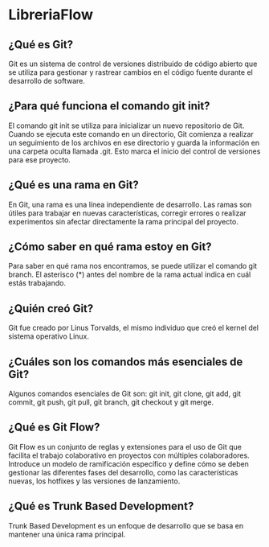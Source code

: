 # LibreriaFlow

## ¿Qué es Git?
Git es un sistema de control de versiones distribuido de código abierto que se utiliza para gestionar y rastrear cambios en el código fuente durante el desarrollo de software. 

## ¿Para qué funciona el comando git init?
El comando git init se utiliza para inicializar un nuevo repositorio de Git. Cuando se ejecuta este comando en un directorio, Git comienza a realizar un seguimiento de los archivos en ese directorio y guarda la información en una carpeta oculta llamada .git. Esto marca el inicio del control de versiones para ese proyecto.

## ¿Qué es una rama en Git?
En Git, una rama es una línea independiente de desarrollo. Las ramas son útiles para trabajar en nuevas características, corregir errores o realizar experimentos sin afectar directamente la rama principal del proyecto.

## ¿Cómo saber en qué rama estoy en Git?
Para saber en qué rama nos encontramos, se puede utilizar el comando git branch. El asterisco (*) antes del nombre de la rama actual indica en cuál estás trabajando.

## ¿Quién creó Git?
Git fue creado por Linus Torvalds, el mismo individuo que creó el kernel del sistema operativo Linux.

## ¿Cuáles son los comandos más esenciales de Git?
Algunos comandos esenciales de Git son: git init, git clone, git add, git commit, git push, git pull, git branch, git checkout y git merge.

## ¿Qué es Git Flow?
Git Flow es un conjunto de reglas y extensiones para el uso de Git que facilita el trabajo colaborativo en proyectos con múltiples colaboradores. Introduce un modelo de ramificación específico y define cómo se deben gestionar las diferentes fases del desarrollo, como las características nuevas, los hotfixes y las versiones de lanzamiento.

## ¿Qué es Trunk Based Development?
Trunk Based Development es un enfoque de desarrollo que se basa en mantener una única rama principal.
